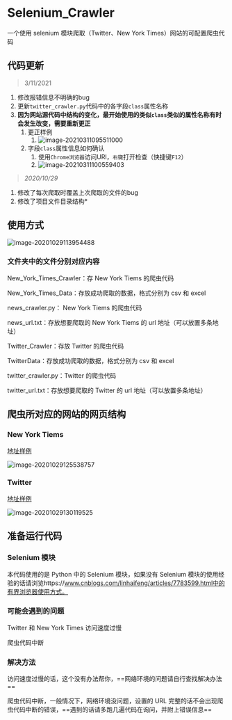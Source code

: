 # Selenium_Crawler

一个使用 selenium 模块爬取（Twitter、New York Times）网站的可配置爬虫代码

## 代码更新

>3/11/2021

1. 修改报错信息不明确的bug
2. 更新`twitter_crawler.py`代码中的各字段`class`属性名称
3. **因为网站源代码中结构的变化，最开始使用的类似`class`类似的属性名称有时会发生改变，需要重新更正**
   1. 更正样例
      1. ![image-20210311095511000](https://gitee.com/MasonsXu/cloudimg/raw/master/img/image-20210311095511000.png)
   2. 字段`class`属性信息如何确认
      1. 使用`Chrome浏览器`访问URl，`右键`打开检查（快捷键`F12`）
      2. ![image-20210311100559403](https://gitee.com/MasonsXu/cloudimg/raw/master/img/image-20210311100559403.png)

> *2020/10/29*

1. 修改了每次爬取时覆盖上次爬取的文件的bug
2. 修改了项目文件目录结构*

## 使用方式

![image-20201029113954488](https://gitee.com/masonsxu/cloudimg/raw/master//img/image-20201029113954488.png)

### 文件夹中的文件分别对应内容

New_York_Times_Crawler：存 New York Tiems 的爬虫代码

New_York_Times_Data：存放成功爬取的数据，格式分别为 csv 和 excel

news_crawler.py： New York Tiems 的爬虫代码

news_url.txt：存放想要爬取的 New York Tiems 的 url 地址（可以放置多条地址）

Twitter_Crawler：存放 Twitter 的爬虫代码

TwitterData：存放成功爬取的数据，格式分别为 csv 和 excel

twitter_crawler.py：Twitter 的爬虫代码

twitter_url.txt：存放想要爬取的 Twitter 的 url 地址（可以放置多条地址）

## 爬虫所对应的网站的网页结构

### New York Tiems

[地址样例](https://www.nytimes.com/search?dropmab=true&endDate=20201015&query=racism&sections=U.S.%7Cnyt%3A%2F%2Fsection%2Fa34d3d6c-c77f-5931-b951-241b4e28681c&sort=best&startDate=20191015)

![image-20201029125538757](https://gitee.com/masonsxu/cloudimg/raw/master//img/image-20201029125538757.png)

### Twitter

[地址样例](<https://twitter.com/search?q=The%20US%20(xenophobia%20OR%20racism%20OR%20racist%20OR%20exclusion)%20until%3A2020-10-01%20since%3A2019-10-01&src=typed_query>)

![image-20201029130119525](https://gitee.com/masonsxu/cloudimg/raw/master//img/image-20201029130119525.png)

## 准备运行代码

### Selenium 模块

本代码使用的是 Python 中的 Selenium 模块，如果没有 Selenium 模块的使用经验的话请浏览https://www.cnblogs.com/linhaifeng/articles/7783599.html中的有界浏览器使用方式。

### 可能会遇到的问题

Twitter 和 New York Times 访问速度过慢

爬虫代码中断

### 解决方法

访问速度过慢的话，这个没有办法帮你，==网络环境的问题请自行查找解决办法==

爬虫代码中断，一般情况下，网络环境没问题，设置的 URL 完整的话不会出现爬虫代码中断的错误，==遇到的话请多跑几遍代码在询问，并附上错误信息==
